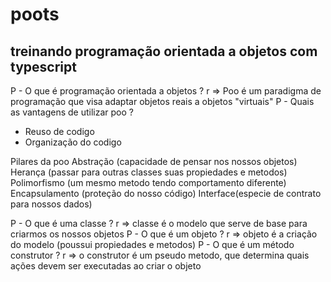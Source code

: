 # poots
## treinando programação orientada a objetos com typescript
P - O que é programação orientada a objetos ?
r => Poo é um paradigma de programação que visa adaptar objetos reais a objetos "virtuais"
P - Quais as vantagens de utilizar poo ?
- Reuso de codigo
- Organização do codigo

Pilares da poo
Abstração (capacidade de pensar nos nossos objetos)
Herança (passar para outras classes suas propiedades e metodos)
Polimorfismo (um mesmo metodo tendo comportamento diferente)
Encapsulamento (proteção do nosso código)
Interface(especie de contrato para nossos dados)

P - O que é uma classe ?
r => classe é o modelo que serve de base para criarmos os nossos objetos
P - O que é um objeto ?
r => objeto é a criação do modelo (poussui propiedades e metodos)
P - O que é um método construtor ? 
r => o construtor é um pseudo metodo, que determina quais ações devem ser executadas ao criar o objeto


